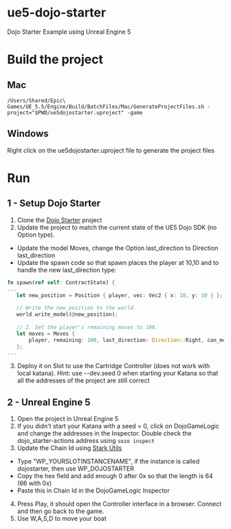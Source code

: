 # ue5-dojo-starter

Dojo Starter Example using Unreal Engine 5

# Build the project

## Mac

`/Users/Shared/Epic\ Games/UE_5.5/Engine/Build/BatchFiles/Mac/GenerateProjectFiles.sh -project="$PWD/ue5dojostarter.uproject" -game`

## Windows

Right click on the ue5dojostarter.uproject file to generate the project files

# Run

## 1 - Setup Dojo Starter

1. Clone the [Dojo Starter](https://github.com/dojoengine/dojo-starter) project
2. Update the project to match the current state of the UE5 Dojo SDK (no Option type).
- Update the model Moves, change the Option<Direction> last_direction to Direction last_direction
- Update the spawn code so that spawn places the player at 10,10 and to handle the new last_direction type:
```rust
fn spawn(ref self: ContractState) {
...
   let new_position = Position { player, vec: Vec2 { x: 10, y: 10 } };
   
   // Write the new position to the world.
   world.write_model(@new_position);
   
   // 2. Set the player's remaining moves to 100.
   let moves = Moves {
       player, remaining: 100, last_direction: Direction::Right, can_move: true,
   };
...
```
3. Deploy it on Slot to use the Cartridge Controller (does not work with local katana). Hint: use --dev.seed 0 when starting your Katana so that all the addresses of the project are still correct

## 2 - Unreal Engine 5

1. Open the project in Unreal Engine 5
2. If you didn't start your Katana with a seed = 0, click on DojoGameLogic and change the addresses in the Inspector. Double check the dojo_starter-actions address using `sozo inspect`
3. Update the Chain Id using [Stark Utils](https://www.stark-utils.xyz/converter)
- Type "WP_YOURSLOTINSTANCENAME", if the instance is called dojostarter, then use WP_DOJOSTARTER
- Copy the hex field and add enough 0 after 0x so that the length is 64 (66 with 0x)
- Paste this in Chain Id in the DojoGameLogic Inspector
4. Press Play, it should open the Controller interface in a browser. Connect and then go back to the game.
5. Use W,A,S,D to move your boat
